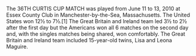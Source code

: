 The 36TH CURTIS CUP MATCH was played from June 11 to 13, 2010 at Essex County Club in Manchester-by-the-Sea, Massachusetts. The United States won 12½ to 7½.[1] The Great Britain and Ireland team led 3½ to 2½ after the first day but the Americans won all 6 matches on the second day and, with the singles matches being shared, won comfortably. The Great Britain and Ireland team included 15-year-old twins, Lisa and Leona Maguire.
